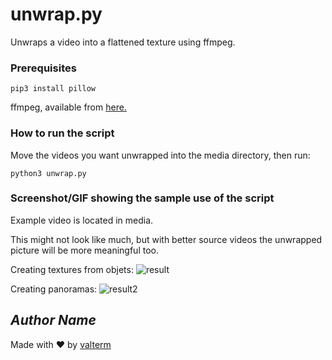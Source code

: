 # unwrap.py

Unwraps a video into a flattened texture using ffmpeg.

### Prerequisites
```pip3 install pillow```

ffmpeg, available from [here.](https://ffmpeg.org)

### How to run the script
Move the videos you want unwrapped into the media directory, then run:

```python3 unwrap.py```

### Screenshot/GIF showing the sample use of the script
Example video is located in media.

This might not look like much, but with better source videos the unwrapped picture will be more meaningful too.

Creating textures from objets:
![result](media/IMG_6610.MOV_unwrapped.jpeg)

Creating panoramas:
![result2](media/IMG_6617.MOV_unwrapped.jpeg)

## *Author Name*
<!--Remove the below lines and add yours -->
Made with ♥ by [valterm](http://github.com/valterm)
